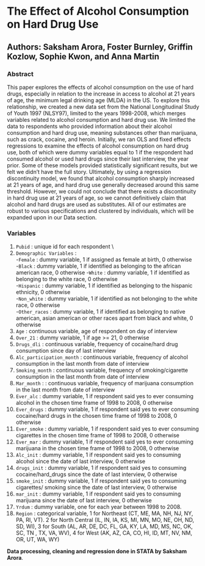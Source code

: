 # The Effect of Alcohol Consumption on Hard Drug Use

## Authors: Saksham Arora, Foster Burnley, Griffin Kozlow, Sophie Kwon, and Anna Martin

### Abstract 
This paper explores the effects of alcohol consumption on the use of hard drugs, especially in relation to the increase in access to alcohol at 21 years of age, the minimum legal drinking age (MLDA) in the US. To explore this relationship, we created a new data set from the National Longitudinal Study of Youth 1997 (NLSY97), limited to the years 1998-2008, which merges variables related to alcohol consumption and hard drug use. We limited the data to respondents who provided information about their alcohol consumption and hard drug use, meaning substances other than marijuana, such as crack, cocaine, and heroin. Initially, we ran OLS and fixed effects regressions to examine the effects of alcohol consumption on hard drug use, both of which were dummy variables equal to 1 if the respondent had consumed alcohol or used hard drugs since their last interview, the year prior. Some of these models provided statistically significant results, but we felt we didn’t have the full story. Ultimately, by using a regression discontinuity model, we found that alcohol consumption sharply increased at 21 years of age, and hard drug use generally decreased around this same threshold. However, we could not conclude that there exists a discontinuity in hard drug use at 21 years of age, so we cannot definitively claim that alcohol and hard drugs are used as substitutes. All of our estimates are robust to various specifications and clustered by individuals, which will be expanded upon in our Data section.

### Variables
1. `Pubid` : unique id for each respondent \
2. `Demographic Variables` : \
    -`Female` : dummy variable, 1 if assigned as female at birth, 0 otherwise \
    -`Black` : dummy variable, 1 if identified as belonging to the african american race, 0 otherwise 
    -`White` : dummy variable, 1 if identified as belonging to the white race, 0 otherwise \
    -`Hispanic` : dummy variable, 1 if identified as belonging to the hispanic ethnicity, 0 otherwise \
    -`Non_white` : dummy variable, 1 if identified as not belonging to the white race, 0 otherwise \
    -`Other_races` : dummy variable, 1 if identified as belonging to native american, asian american or other races apart from black and white, 0 otherwise 
3. `Age` : continuous variable, age of respondent on day of interview 
4. `Over_21` : dummy variable, 1 if age >= 21, 0 otherwise 
5. `Drugs_dli` : continuous variable, frequency of cocaine/hard drug consumption since day of last interview
6. `Alc_participation_month` : continuous variable, frequency of alcohol consumption in the last month from date of interview 
7. `Smoking_month` : continuous variable, frequency of smoking/cigarette consumption in the last month from date of interview 
8. `Mar_month` : : continuous variable, frequency of marijuana consumption in the last month from date of interview 
9. `Ever_alc` : dummy variable, 1 if respondent said yes to ever consuming alcohol in the chosen time frame of 1998 to 2008, 0 otherwise
10. `Ever_drugs` : dummy variable, 1 if respondent said yes to ever consuming cocaine/hard drugs in the chosen time frame of 1998 to 2008, 0 otherwise
11. `Ever_smoke` : dummy variable, 1 if respondent said yes to ever consuming cigarettes in the chosen time frame of 1998 to 2008, 0 otherwise
12. `Ever_mar` : dummy variable, 1 if respondent said yes to ever consuming marijuana in the chosen time frame of 1998 to 2008, 0 otherwise
13. `Alc_init` : dummy variable, 1 if respondent said yes to consuming alcohol since the date of last interview, 0 otherwise 
14. `drugs_init` : dummy variable, 1 if respondent said yes to consuming cocaine/hard_drugs  since the date of last interview, 0 otherwise 
15. `smoke_init` : dummy variable, 1 if respondent said yes to consuming cigarettes/ smoking since the date of last interview, 0 otherwise 
16. `mar_init` : dummy variable, 1 if respondent said yes to consuming marijuana since the date of last interview, 0 otherwise 
17. `Yrdum` : dummy variable, one for each year between 1998 to 2008.
18. `Region` : categorical variable, 1 for  Northeast (CT, ME, MA, NH, NJ, NY, PA, RI, VT). 2 for North Central (IL, IN, IA, KS, MI, MN, MO, NE, OH, ND, SD, WI), 3 for South (AL, AR, DE, DC, FL, GA, KY, LA, MD, MS, NC, OK, SC, TN , TX, VA, WV), 4 for West (AK, AZ, CA, CO, HI, ID, MT, NV, NM, OR, UT, WA, WY)

**Data processing, cleaning and regression done in STATA by Saksham Arora**.
